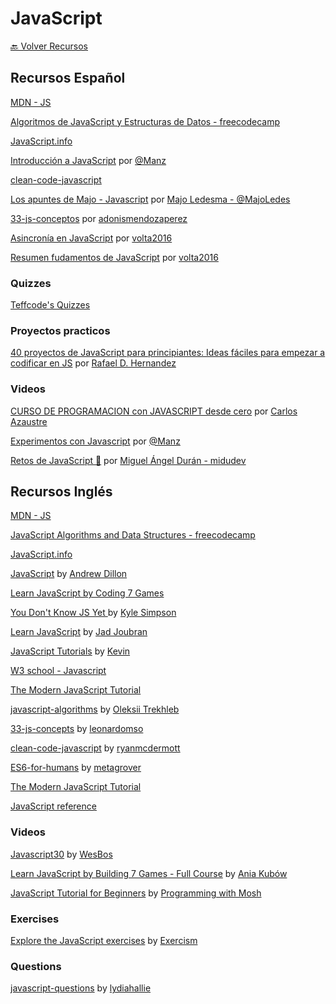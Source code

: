 # JavaScript

[🔙 Volver Recursos](https://github.com/vanessamarely/recursos-frontend/)

## Recursos Español

[MDN - JS](https://developer.mozilla.org/es/docs/Learn/JavaScript)

[Algoritmos de JavaScript y Estructuras de Datos - freecodecamp](https://www.freecodecamp.org/espanol/learn/javascript-algorithms-and-data-structures/)

[JavaScript.info](https://es.javascript.info/)

[Introducción a JavaScript](https://lenguajejs.com/javascript/) por [@Manz](https://twitter.com/Manz)

[clean-code-javascript](https://github.com/andersontr15/clean-code-javascript-es)

[Los apuntes de Majo - Javascript](https://drive.google.com/open?id=11Qd_2a9YfHq7Yt4IGLXwWRs6OFpSu-6o) por [Majo Ledesma - @MajoLedes](https://twitter.com/MajoLedes)

[33-js-conceptos](https://github.com/adonismendozaperez/33-js-conceptos) por [adonismendozaperez](https://github.com/adonismendozaperez)

[Asincronía en JavaScript](https://blog-voltadev.vercel.app/blog/asincronia-en-javascript) por [volta2016](https://github.com/volta2016)

[Resumen fudamentos de JavaScript](https://github.com/volta2016/ECMASCRIPT) por [volta2016](https://github.com/volta2016)

### Quizzes

[Teffcode's Quizzes](https://teffcode-community.github.io/quizzes/)

### Proyectos practicos

[40 proyectos de JavaScript para principiantes: Ideas fáciles para empezar a codificar en JS](https://www.freecodecamp.org/espanol/news/40-proyectos-de-javascript-para-principiantes-ideas-faciles-para-empezar-a-codificar-en-js/) por [Rafael D. Hernandez](https://www.freecodecamp.org/espanol/news/author/rafael/)

### Videos

[CURSO DE PROGRAMACION con JAVASCRIPT desde cero](https://youtu.be/-rj-zxmdGHA) por [Carlos Azaustre](https://www.youtube.com/c/CarlosAzaustre)

[Experimentos con Javascript](https://www.youtube.com/playlist?list=PLx5xbrpW6nXgaJfiZl5BuF31K3WxaTyFw) por [@Manz](https://twitter.com/Manz)

[Retos de JavaScript 🤯](https://www.youtube.com/playlist?list=PLV8x_i1fqBw1QCcTOSq8F_pSQXVcUFmYA) por [Miguel Ángel Durán - midudev](https://www.youtube.com/c/midudev)

## Recursos Inglés

[MDN - JS](https://developer.mozilla.org/en-US/docs/Learn/JavaScript)

[JavaScript Algorithms and Data Structures - freecodecamp](https://www.freecodecamp.org/learn/javascript-algorithms-and-data-structures/)

[JavaScript.info](https://javascript.info/)

[JavaScript](jsv9000.app) by [Andrew Dillon](https://github.com/Hopding/)

[Learn JavaScript by Coding 7 Games](https://www.freecodecamp.org/news/learn-javascript-by-coding-7-games/)

[You Don't Know JS Yet ](https://github.com/getify/You-Dont-Know-JS) by [Kyle Simpson](https://github.com/getify)

[Learn JavaScript](https://learnjavascript.online/?utm_source=react-tutorial.app) by [Jad Joubran](https://jadjoubran.io/)

[JavaScript Tutorials](https://www.codeanalogies.com/#javascript) by [Kevin](codeanalogies.com)

[W3 school - Javascript](<[https://www.w3schools.com/](https://www.w3schools.com/js/default.asp)>)

[The Modern JavaScript Tutorial](https://javascript.info/)

[javascript-algorithms](https://github.com/trekhleb/javascript-algorithms) by [Oleksii Trekhleb](https://github.com/trekhleb)

[33-js-concepts](https://github.com/leonardomso/33-js-concepts) by [leonardomso](https://github.com/leonardomso)

[clean-code-javascript](https://github.com/ryanmcdermott/clean-code-javascript) by [ryanmcdermott](https://github.com/ryanmcdermott)

[ES6-for-humans](https://github.com/metagrover/ES6-for-humans) by [metagrover](https://github.com/metagrover/)

[The Modern JavaScript Tutorial](https://javascript.info/)

[JavaScript reference](https://devdocs.io/javascript/)

### Videos

[Javascript30](https://javascript30.com/) by [WesBos](https://wesbos.com/)

[Learn JavaScript by Building 7 Games - Full Course](https://youtu.be/ec8vSKJuZTk) by [Ania Kubów](https://www.youtube.com/aniakubow)

[JavaScript Tutorial for Beginners](https://www.youtube.com/watch?v=W6NZfCO5SIk) by [Programming with Mosh](https://www.youtube.com/c/programmingwithmosh)

### Exercises

[Explore the JavaScript exercises](https://exercism.org/tracks/javascript/exercises) by [Exercism](https://exercism.org/)

### Questions

[javascript-questions](https://github.com/lydiahallie/javascript-questions) by [lydiahallie](https://github.com/lydiahallie)
